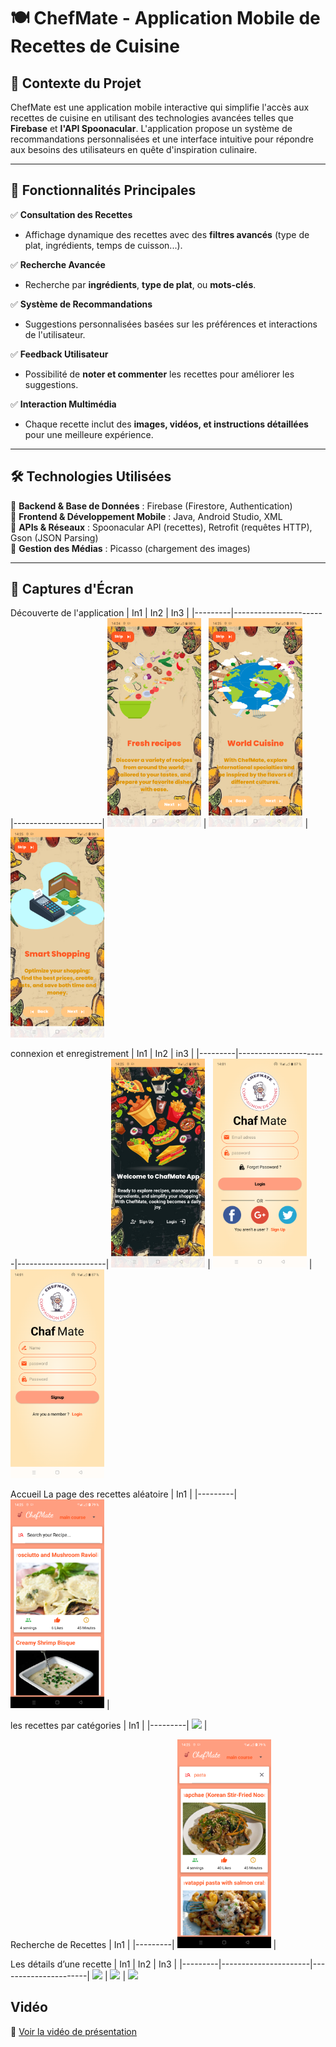 # 🍽️ ChefMate - Application Mobile de Recettes de Cuisine

## 📌 Contexte du Projet
ChefMate est une application mobile interactive qui simplifie l'accès aux recettes de cuisine en utilisant des technologies avancées telles que **Firebase** et **l'API Spoonacular**. L'application propose un système de recommandations personnalisées et une interface intuitive pour répondre aux besoins des utilisateurs en quête d'inspiration culinaire.

---

## 🚀 Fonctionnalités Principales

✅ **Consultation des Recettes**  
- Affichage dynamique des recettes avec des **filtres avancés** (type de plat, ingrédients, temps de cuisson...).  

✅ **Recherche Avancée**  
- Recherche par **ingrédients**, **type de plat**, ou **mots-clés**.  

✅ **Système de Recommandations**  
- Suggestions personnalisées basées sur les préférences et interactions de l'utilisateur.  

✅ **Feedback Utilisateur**  
- Possibilité de **noter et commenter** les recettes pour améliorer les suggestions.  

✅ **Interaction Multimédia**  
- Chaque recette inclut des **images, vidéos, et instructions détaillées** pour une meilleure expérience.  

---

## 🛠 Technologies Utilisées

🔹 **Backend & Base de Données** : Firebase (Firestore, Authentication)  
🔹 **Frontend & Développement Mobile** : Java, Android Studio, XML  
🔹 **APIs & Réseaux** : Spoonacular API (recettes), Retrofit (requêtes HTTP), Gson (JSON Parsing)  
🔹 **Gestion des Médias** : Picasso (chargement des images)  

---

## 📲 Captures d'Écran

Découverte de l'application 
| In1 | In2 | In3 |
|---------|----------------------|----------------------|
<img src="images/Description1.png" width="150"> | <img src="images/Description2.png" width="150"> | <img src="images/Description3.png" width="150">

connexion et enregistrement
| In1 | In2 | in3 |
|---------|----------------------|----------------------|
<img src="images/cnx_reg.png" width="150"> | <img src="images/Connexion.png" width="150"> | <img src="images/Enregistrement.png" width="150">

Accueil La page des recettes aléatoire
| In1 |
|---------|
<img src="images/Interface_Recettes.png" width="150"> |

les recettes par catégories
| In1 |
|---------|
<img src="images/Catégories.png" width="150"> |

Recherche de Recettes
| In1 |
|---------|
<img src="images/Bare_de_Recherche.png" width="150"> |

Les détails d’une recette
| In1 | In2 | In3 |
|---------|----------------------|----------------------|
<img src="images/détaille1.png" width="150"> | <img src="images/détaille2.png" width="150"> | <img src="images/détaille3.png" width="150">
## Vidéo
🎥 [Voir la vidéo de présentation](https://drive.google.com/file/d/1V480KQCXkqr1R-E9j5I7X8FYxFfLUdV2/view?usp=sharing)
